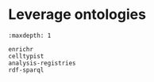 # Leverage ontologies

```{toctree}
:maxdepth: 1

enrichr
celltypist
analysis-registries
rdf-sparql
```
